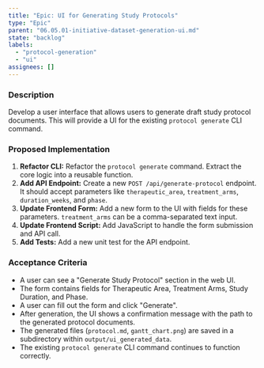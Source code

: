 ```yaml
---
title: "Epic: UI for Generating Study Protocols"
type: "Epic"
parent: "06.05.01-initiative-dataset-generation-ui.md"
state: "backlog"
labels:
  - "protocol-generation"
  - "ui"
assignees: []
---
```


### Description

Develop a user interface that allows users to generate draft study protocol documents. This will provide a UI for the existing `protocol generate` CLI command.

### Proposed Implementation

1.  **Refactor CLI:** Refactor the `protocol generate` command. Extract the core logic into a reusable function.
2.  **Add API Endpoint:** Create a new `POST /api/generate-protocol` endpoint. It should accept parameters like `therapeutic_area`, `treatment_arms`, `duration_weeks`, and `phase`.
3.  **Update Frontend Form:** Add a new form to the UI with fields for these parameters. `treatment_arms` can be a comma-separated text input.
4.  **Update Frontend Script:** Add JavaScript to handle the form submission and API call.
5.  **Add Tests:** Add a new unit test for the API endpoint.

### Acceptance Criteria

- A user can see a "Generate Study Protocol" section in the web UI.
- The form contains fields for Therapeutic Area, Treatment Arms, Study Duration, and Phase.
- A user can fill out the form and click "Generate".
- After generation, the UI shows a confirmation message with the path to the generated protocol documents.
- The generated files (`protocol.md`, `gantt_chart.png`) are saved in a subdirectory within `output/ui_generated_data`.
- The existing `protocol generate` CLI command continues to function correctly.
